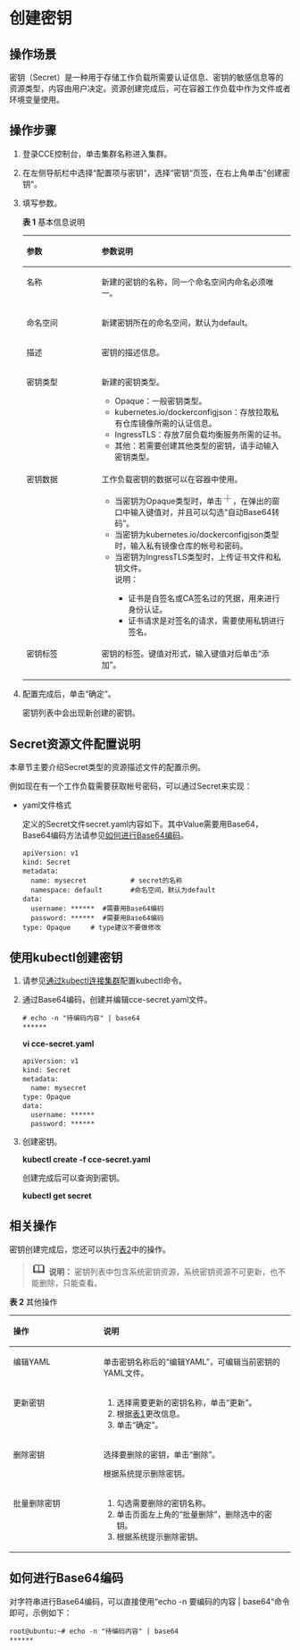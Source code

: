 # 创建密钥<a name="cce_10_0153"></a>

## 操作场景<a name="section86141233649"></a>

密钥（Secret）是一种用于存储工作负载所需要认证信息、密钥的敏感信息等的资源类型，内容由用户决定。资源创建完成后，可在容器工作负载中作为文件或者环境变量使用。

## 操作步骤<a name="section18512531861"></a>

1.  登录CCE控制台，单击集群名称进入集群。
2.  在左侧导航栏中选择“配置项与密钥“，选择“密钥“页签，在右上角单击“创建密钥“。
3.  填写参数。

    **表 1**  基本信息说明

    <a name="table16321825732"></a>
    <table><thead align="left"><tr id="row173212251235"><th class="cellrowborder" valign="top" width="28.000000000000004%" id="mcps1.2.3.1.1"><p id="p43211725338"><a name="p43211725338"></a><a name="p43211725338"></a>参数</p>
    </th>
    <th class="cellrowborder" valign="top" width="72%" id="mcps1.2.3.1.2"><p id="p0322102516320"><a name="p0322102516320"></a><a name="p0322102516320"></a>参数说明</p>
    </th>
    </tr>
    </thead>
    <tbody><tr id="row1752613417216"><td class="cellrowborder" valign="top" width="28.000000000000004%" headers="mcps1.2.3.1.1 "><p id="p360313397217"><a name="p360313397217"></a><a name="p360313397217"></a>名称</p>
    </td>
    <td class="cellrowborder" valign="top" width="72%" headers="mcps1.2.3.1.2 "><p id="p1161911390211"><a name="p1161911390211"></a><a name="p1161911390211"></a>新建的密钥的名称，同一个命名空间内命名必须唯一。</p>
    </td>
    </tr>
    <tr id="row11291645181017"><td class="cellrowborder" valign="top" width="28.000000000000004%" headers="mcps1.2.3.1.1 "><p id="p16293114519103"><a name="p16293114519103"></a><a name="p16293114519103"></a>命名空间</p>
    </td>
    <td class="cellrowborder" valign="top" width="72%" headers="mcps1.2.3.1.2 "><p id="p129384511101"><a name="p129384511101"></a><a name="p129384511101"></a>新建密钥所在的命名空间，默认为default。</p>
    </td>
    </tr>
    <tr id="row1984015472115"><td class="cellrowborder" valign="top" width="28.000000000000004%" headers="mcps1.2.3.1.1 "><p id="p815351112212"><a name="p815351112212"></a><a name="p815351112212"></a>描述</p>
    </td>
    <td class="cellrowborder" valign="top" width="72%" headers="mcps1.2.3.1.2 "><p id="p5153121142219"><a name="p5153121142219"></a><a name="p5153121142219"></a>密钥的描述信息。</p>
    </td>
    </tr>
    <tr id="row1541115718414"><td class="cellrowborder" valign="top" width="28.000000000000004%" headers="mcps1.2.3.1.1 "><p id="p14412774420"><a name="p14412774420"></a><a name="p14412774420"></a>密钥类型</p>
    </td>
    <td class="cellrowborder" valign="top" width="72%" headers="mcps1.2.3.1.2 "><p id="p1441319714414"><a name="p1441319714414"></a><a name="p1441319714414"></a>新建的密钥类型。</p>
    <a name="ul4570185817249"></a><a name="ul4570185817249"></a><ul id="ul4570185817249"><li><span class="keyword" id="keyword14732415112412"><a name="keyword14732415112412"></a><a name="keyword14732415112412"></a>Opaque</span>：一般密钥类型。</li><li><span class="keyword" id="keyword1418231815246"><a name="keyword1418231815246"></a><a name="keyword1418231815246"></a>kubernetes.io/dockerconfigjson</span>：存放拉取私有仓库镜像所需的认证信息。</li><li><span class="keyword" id="keyword02999207247"><a name="keyword02999207247"></a><a name="keyword02999207247"></a>IngressTLS</span>：存放7层负载均衡服务所需的证书。</li><li>其他：若需要创建其他类型的密钥，请手动输入密钥类型。</li></ul>
    </td>
    </tr>
    <tr id="row133224252315"><td class="cellrowborder" valign="top" width="28.000000000000004%" headers="mcps1.2.3.1.1 "><p id="p23228259314"><a name="p23228259314"></a><a name="p23228259314"></a>密钥数据</p>
    </td>
    <td class="cellrowborder" valign="top" width="72%" headers="mcps1.2.3.1.2 "><p id="p133223251335"><a name="p133223251335"></a><a name="p133223251335"></a>工作负载密钥的数据可以在容器中使用。</p>
    <a name="ul180611337469"></a><a name="ul180611337469"></a><ul id="ul180611337469"><li>当密钥为Opaque类型时，单击<a name="image12816235293"></a><a name="image12816235293"></a><span><img id="image12816235293" src="figures/zh-cn_image_0000001249958645.png" width="18.9525" height="21.106169"></span>，在弹出的窗口中输入键值对，并且可以勾选<span class="uicontrol" id="uicontrol18787353810"><a name="uicontrol18787353810"></a><a name="uicontrol18787353810"></a>“自动Base64转码”</span>。</li><li>当密钥为<span class="keyword" id="keyword9993330195113"><a name="keyword9993330195113"></a><a name="keyword9993330195113"></a>kubernetes.io/</span>dockerconfigjson类型时，输入私有镜像仓库的帐号和密码。</li><li>当密钥为IngressTLS类型时，上传证书文件和私钥文件。<div class="note" id="note1890215211325"><a name="note1890215211325"></a><a name="note1890215211325"></a><span class="notetitle"> 说明： </span><div class="notebody"><a name="ul1280017919332"></a><a name="ul1280017919332"></a><ul id="ul1280017919332"><li>证书是自签名或CA签名过的凭据，用来进行身份认证。</li><li>证书请求是对签名的请求，需要使用私钥进行签名。</li></ul>
    </div></div>
    </li></ul>
    </td>
    </tr>
    <tr id="row123142814330"><td class="cellrowborder" valign="top" width="28.000000000000004%" headers="mcps1.2.3.1.1 "><p id="p17322225134"><a name="p17322225134"></a><a name="p17322225134"></a>密钥标签</p>
    </td>
    <td class="cellrowborder" valign="top" width="72%" headers="mcps1.2.3.1.2 "><p id="p055041093119"><a name="p055041093119"></a><a name="p055041093119"></a>密钥的标签。键值对形式，输入键值对后单击<span class="uicontrol" id="uicontrol9702173611313"><a name="uicontrol9702173611313"></a><a name="uicontrol9702173611313"></a>“添加”</span>。</p>
    </td>
    </tr>
    </tbody>
    </table>

4.  配置完成后，单击“确定“。

    密钥列表中会出现新创建的密钥。


## Secret资源文件配置说明<a name="section187197531454"></a>

本章节主要介绍Secret类型的资源描述文件的配置示例。

例如现在有一个工作负载需要获取帐号密码，可以通过Secret来实现：

-   yaml文件格式

    定义的Secret文件secret.yaml内容如下。其中Value需要用Base64，Base64编码方法请参见[如何进行Base64编码](#section175000605919)。

    ```
    apiVersion: v1
    kind: Secret
    metadata:
      name: mysecret           # secret的名称
      namespace: default       #命名空间，默认为default
    data:
      username: ******  #需要用Base64编码
      password: ******  #需要用Base64编码
    type: Opaque     # type建议不要做修改
    ```


## 使用kubectl创建密钥<a name="section821112149514"></a>

1.  请参见[通过kubectl连接集群](通过kubectl连接集群.md)配置kubectl命令。
2.  通过Base64编码，创建并编辑cce-secret.yaml文件。

    ```
    # echo -n "待编码内容" | base64
    ******
    ```

    **vi cce-secret.yaml**

    ```
    apiVersion: v1
    kind: Secret
    metadata:
      name: mysecret
    type: Opaque
    data:
      username: ******
      password: ******
    ```

3.  创建密钥。

    **kubectl create -f cce-secret.yaml**

    创建完成后可以查询到密钥。

    **kubectl get secret**


## 相关操作<a name="section359413445405"></a>

密钥创建完成后，您还可以执行[表2](#table555785274319)中的操作。

>![](public_sys-resources/icon-note.gif) **说明：** 
>密钥列表中包含系统密钥资源，系统密钥资源不可更新，也不能删除，只能查看。

**表 2**  其他操作

<a name="table555785274319"></a>
<table><thead align="left"><tr id="row19412155014112"><th class="cellrowborder" valign="top" width="32.05%" id="mcps1.2.3.1.1"><p id="p154122501516"><a name="p154122501516"></a><a name="p154122501516"></a>操作</p>
</th>
<th class="cellrowborder" valign="top" width="67.95%" id="mcps1.2.3.1.2"><p id="p94129501313"><a name="p94129501313"></a><a name="p94129501313"></a>说明</p>
</th>
</tr>
</thead>
<tbody><tr id="row155037195247"><td class="cellrowborder" valign="top" width="32.05%" headers="mcps1.2.3.1.1 "><p id="p163331851201"><a name="p163331851201"></a><a name="p163331851201"></a>编辑YAML</p>
</td>
<td class="cellrowborder" valign="top" width="67.95%" headers="mcps1.2.3.1.2 "><p id="p1633314512016"><a name="p1633314512016"></a><a name="p1633314512016"></a>单击密钥名称后的<span class="uicontrol" id="uicontrol89896300203"><a name="uicontrol89896300203"></a><a name="uicontrol89896300203"></a>“编辑YAML”</span>，可编辑当前密钥的YAML文件。</p>
</td>
</tr>
<tr id="row8412185010116"><td class="cellrowborder" valign="top" width="32.05%" headers="mcps1.2.3.1.1 "><p id="p1541213501611"><a name="p1541213501611"></a><a name="p1541213501611"></a>更新密钥</p>
</td>
<td class="cellrowborder" valign="top" width="67.95%" headers="mcps1.2.3.1.2 "><a name="ol1341225020114"></a><a name="ol1341225020114"></a><ol id="ol1341225020114"><li>选择需要更新的密钥名称，单击“更新”。</li><li>根据<a href="#table16321825732">表1</a>更改信息。</li><li>单击“确定”。</li></ol>
</td>
</tr>
<tr id="row1541219508112"><td class="cellrowborder" valign="top" width="32.05%" headers="mcps1.2.3.1.1 "><p id="p141245010120"><a name="p141245010120"></a><a name="p141245010120"></a>删除密钥</p>
</td>
<td class="cellrowborder" valign="top" width="67.95%" headers="mcps1.2.3.1.2 "><p id="p241218502119"><a name="p241218502119"></a><a name="p241218502119"></a>选择要删除的密钥，单击“删除”。</p>
<p id="p18412195016114"><a name="p18412195016114"></a><a name="p18412195016114"></a>根据系统提示删除密钥。</p>
</td>
</tr>
<tr id="row24121750518"><td class="cellrowborder" valign="top" width="32.05%" headers="mcps1.2.3.1.1 "><p id="p841215015117"><a name="p841215015117"></a><a name="p841215015117"></a>批量删除密钥</p>
</td>
<td class="cellrowborder" valign="top" width="67.95%" headers="mcps1.2.3.1.2 "><a name="ol8412145016116"></a><a name="ol8412145016116"></a><ol id="ol8412145016116"><li>勾选需要删除的密钥名称。</li><li>单击页面左上角的“批量删除”，删除选中的密钥。</li><li>根据系统提示删除密钥。</li></ol>
</td>
</tr>
</tbody>
</table>

## 如何进行Base64编码<a name="section175000605919"></a>

对字符串进行Base64编码，可以直接使用“echo -n 要编码的内容 | base64“命令即可，示例如下：

```
root@ubuntu:~# echo -n "待编码内容" | base64
******
```

